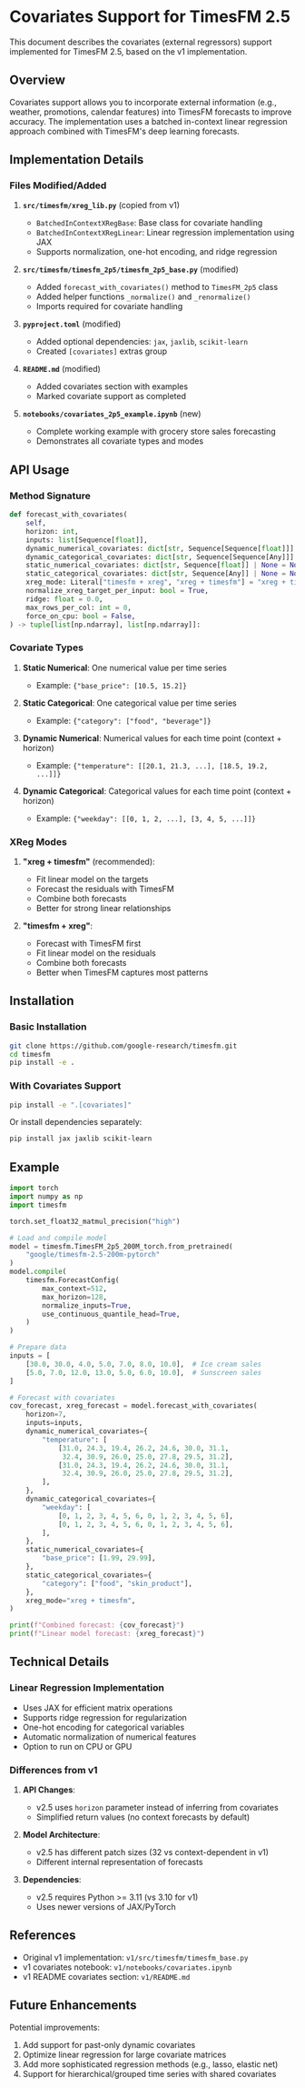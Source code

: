 # Covariates Support for TimesFM 2.5

This document describes the covariates (external regressors) support implemented for TimesFM 2.5, based on the v1 implementation.

## Overview

Covariates support allows you to incorporate external information (e.g., weather, promotions, calendar features) into TimesFM forecasts to improve accuracy. The implementation uses a batched in-context linear regression approach combined with TimesFM's deep learning forecasts.

## Implementation Details

### Files Modified/Added

1. **`src/timesfm/xreg_lib.py`** (copied from v1)
   - `BatchedInContextXRegBase`: Base class for covariate handling
   - `BatchedInContextXRegLinear`: Linear regression implementation using JAX
   - Supports normalization, one-hot encoding, and ridge regression

2. **`src/timesfm/timesfm_2p5/timesfm_2p5_base.py`** (modified)
   - Added `forecast_with_covariates()` method to `TimesFM_2p5` class
   - Added helper functions `_normalize()` and `_renormalize()`
   - Imports required for covariate handling

3. **`pyproject.toml`** (modified)
   - Added optional dependencies: `jax`, `jaxlib`, `scikit-learn`
   - Created `[covariates]` extras group

4. **`README.md`** (modified)
   - Added covariates section with examples
   - Marked covariate support as completed

5. **`notebooks/covariates_2p5_example.ipynb`** (new)
   - Complete working example with grocery store sales forecasting
   - Demonstrates all covariate types and modes

## API Usage

### Method Signature

```python
def forecast_with_covariates(
    self,
    horizon: int,
    inputs: list[Sequence[float]],
    dynamic_numerical_covariates: dict[str, Sequence[Sequence[float]]] | None = None,
    dynamic_categorical_covariates: dict[str, Sequence[Sequence[Any]]] | None = None,
    static_numerical_covariates: dict[str, Sequence[float]] | None = None,
    static_categorical_covariates: dict[str, Sequence[Any]] | None = None,
    xreg_mode: Literal["timesfm + xreg", "xreg + timesfm"] = "xreg + timesfm",
    normalize_xreg_target_per_input: bool = True,
    ridge: float = 0.0,
    max_rows_per_col: int = 0,
    force_on_cpu: bool = False,
) -> tuple[list[np.ndarray], list[np.ndarray]]:
```

### Covariate Types

1. **Static Numerical**: One numerical value per time series
   - Example: `{"base_price": [10.5, 15.2]}`

2. **Static Categorical**: One categorical value per time series
   - Example: `{"category": ["food", "beverage"]}`

3. **Dynamic Numerical**: Numerical values for each time point (context + horizon)
   - Example: `{"temperature": [[20.1, 21.3, ...], [18.5, 19.2, ...]]}`

4. **Dynamic Categorical**: Categorical values for each time point (context + horizon)
   - Example: `{"weekday": [[0, 1, 2, ...], [3, 4, 5, ...]]}`

### XReg Modes

1. **"xreg + timesfm"** (recommended):
   - Fit linear model on the targets
   - Forecast the residuals with TimesFM
   - Combine both forecasts
   - Better for strong linear relationships

2. **"timesfm + xreg"**:
   - Forecast with TimesFM first
   - Fit linear model on the residuals
   - Combine both forecasts
   - Better when TimesFM captures most patterns

## Installation

### Basic Installation

```bash
git clone https://github.com/google-research/timesfm.git
cd timesfm
pip install -e .
```

### With Covariates Support

```bash
pip install -e ".[covariates]"
```

Or install dependencies separately:

```bash
pip install jax jaxlib scikit-learn
```

## Example

```python
import torch
import numpy as np
import timesfm

torch.set_float32_matmul_precision("high")

# Load and compile model
model = timesfm.TimesFM_2p5_200M_torch.from_pretrained(
    "google/timesfm-2.5-200m-pytorch"
)
model.compile(
    timesfm.ForecastConfig(
        max_context=512,
        max_horizon=128,
        normalize_inputs=True,
        use_continuous_quantile_head=True,
    )
)

# Prepare data
inputs = [
    [30.0, 30.0, 4.0, 5.0, 7.0, 8.0, 10.0],  # Ice cream sales
    [5.0, 7.0, 12.0, 13.0, 5.0, 6.0, 10.0],  # Sunscreen sales
]

# Forecast with covariates
cov_forecast, xreg_forecast = model.forecast_with_covariates(
    horizon=7,
    inputs=inputs,
    dynamic_numerical_covariates={
        "temperature": [
            [31.0, 24.3, 19.4, 26.2, 24.6, 30.0, 31.1, 
             32.4, 30.9, 26.0, 25.0, 27.8, 29.5, 31.2],
            [31.0, 24.3, 19.4, 26.2, 24.6, 30.0, 31.1, 
             32.4, 30.9, 26.0, 25.0, 27.8, 29.5, 31.2],
        ],
    },
    dynamic_categorical_covariates={
        "weekday": [
            [0, 1, 2, 3, 4, 5, 6, 0, 1, 2, 3, 4, 5, 6],
            [0, 1, 2, 3, 4, 5, 6, 0, 1, 2, 3, 4, 5, 6],
        ],
    },
    static_numerical_covariates={
        "base_price": [1.99, 29.99],
    },
    static_categorical_covariates={
        "category": ["food", "skin_product"],
    },
    xreg_mode="xreg + timesfm",
)

print(f"Combined forecast: {cov_forecast}")
print(f"Linear model forecast: {xreg_forecast}")
```

## Technical Details

### Linear Regression Implementation

- Uses JAX for efficient matrix operations
- Supports ridge regression for regularization
- One-hot encoding for categorical variables
- Automatic normalization of numerical features
- Option to run on CPU or GPU

### Differences from v1

1. **API Changes**:
   - v2.5 uses `horizon` parameter instead of inferring from covariates
   - Simplified return values (no context forecasts by default)

2. **Model Architecture**:
   - v2.5 has different patch sizes (32 vs context-dependent in v1)
   - Different internal representation of forecasts

3. **Dependencies**:
   - v2.5 requires Python >= 3.11 (vs 3.10 for v1)
   - Uses newer versions of JAX/PyTorch

## References

- Original v1 implementation: `v1/src/timesfm/timesfm_base.py`
- v1 covariates notebook: `v1/notebooks/covariates.ipynb`
- v1 README covariates section: `v1/README.md`

## Future Enhancements

Potential improvements:
1. Add support for past-only dynamic covariates
2. Optimize linear regression for large covariate matrices
3. Add more sophisticated regression methods (e.g., lasso, elastic net)
4. Support for hierarchical/grouped time series with shared covariates

